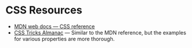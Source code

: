 
# CSS Resources

- [MDN web docs — CSS reference](https://developer.mozilla.org/en-US/docs/Web/CSS/Reference)
- [CSS Tricks Almanac](https://css-tricks.com/almanac/) — Similar to the MDN reference, but the examples for various properties are more thorough.